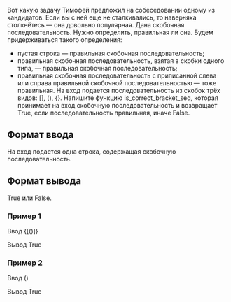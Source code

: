 Вот какую задачу Тимофей предложил на собеседовании одному из кандидатов. Если вы с ней еще не сталкивались, то наверняка столкнётесь — она довольно популярная.
Дана скобочная последовательность. Нужно определить, правильная ли она.
Будем придерживаться такого определения:

- пустая строка — правильная скобочная последовательность;
- правильная скобочная последовательность, взятая в скобки одного типа, — правильная скобочная последовательность;
- правильная скобочная последовательность с приписанной слева или справа правильной скобочной последовательностью — тоже правильная.
  На вход подается последовательность из скобок трёх видов: [], (), {}.
  Напишите функцию is_correct_bracket_seq, которая принимает на вход скобочную последовательность и возвращает True, если последовательность правильная, иначе False.

## Формат ввода

На вход подается одна строка, содержащая скобочную последовательность.

## Формат вывода

True или False.

### Пример 1

Ввод
{[()]}

Вывод
True

### Пример 2

Ввод
()

Вывод
True
